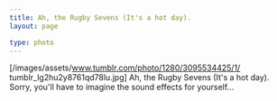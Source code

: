 ```yaml
---
title: Ah, the Rugby Sevens (It's a hot day).
layout: page

type: photo
---
```


[/images/assets/www.tumblr.com/photo/1280/3095534425/1/
tumblr_lg2hu2y8761qd78lu.jpg]
Ah, the Rugby Sevens (It's a hot day).
Sorry, you'll have to imagine the sound effects for yourself...

